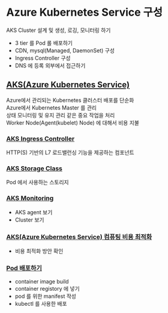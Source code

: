 # Azure Kubernetes Service 구성
AKS Cluster 설계 및 생성, 로깅, 모니터링 하기
- 3 tier 를 Pod 롤 배포하기
- CDN, mysql(Managed, DaemonSet) 구성
- Ingress Controller 구성
- DNS 에 등록 외부에서 접근하기

## [AKS(Azure Kubernetes Service)](./AKS.md)  
Azure에서 관리되는 Kubernetes 클러스터 배포를 단순화  
Azure에서 Kubernetes Master 를 관리  
상태 모니터링 및 유지 관리 같은 중요 작업을 처리  
Worker Node(Agent(kubelet) Node) 에 대해서 비용 지불  
### [AKS Ingress Controller](./AKS-IngressController.md)  
HTTP(S) 기반의 L7 로드밸런싱 기능을 제공하는 컴포넌트  

### [AKS Storage Class](./AKS-SC.md)  
Pod 에서 사용하는 스토리지  

### [AKS Monitoring](./AKS-Monitoring.md)  
- AKS agent 보기
- Cluster 보기

### [AKS(Azure Kubernetes Service) 컴퓨팅 비용 최적화](./AKS-CostOptimization.md)  
- 비용 최적화 방안 확인  
### [Pod 배포하기](./AKS-Pod.md) 
- container image build
- container registory 에 넣기
- pod 를 위한 manifest 작성
- kubectl 를 사용한 배포
